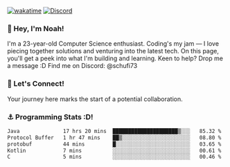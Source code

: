 [![wakatime](https://wakatime.com/badge/user/018b5c7c-fde2-4105-aa96-f5c758abb0a2.svg)](https://wakatime.com/@018b5c7c-fde2-4105-aa96-f5c758abb0a2)
[![Discord](https://img.shields.io/badge/Discord-5865F2?style=flat&logo=discord&logoColor=white)](https://discord.gg/eAW8AGXaGu)



### 👋 Hey, I'm Noah!
I'm a 23-year-old Computer Science enthusiast. Coding's my jam — I love piecing together solutions and venturing into the latest tech. On this page, you'll get a peek into what I'm building and learning. Keen to help? Drop me a message :D 
Find me on Discord: @schufi73

### 🤝 Let's Connect!
Your journey here marks the start of a potential collaboration.

### ⚓ Programming Stats :D!
<!--START_SECTION:waka-->

```txt
Java              17 hrs 20 mins  █████████████████████▒░░░   85.32 %
Protocol Buffer   1 hr 47 mins    ██▒░░░░░░░░░░░░░░░░░░░░░░   08.80 %
protobuf          44 mins         █░░░░░░░░░░░░░░░░░░░░░░░░   03.65 %
Kotlin            7 mins          ░░░░░░░░░░░░░░░░░░░░░░░░░   00.61 %
C                 5 mins          ░░░░░░░░░░░░░░░░░░░░░░░░░   00.46 %
```

<!--END_SECTION:waka-->
